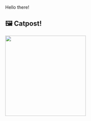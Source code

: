 Hello there!



## 🖼️ Catpost!

<sub>
    <img src="https://cdn2.thecatapi.com/images/2de.jpg" height="256">
</sub>

